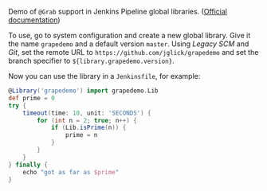 Demo of `@Grab` support in Jenkins Pipeline global libraries. ([Official documentation](https://github.com/jenkinsci/workflow-cps-global-lib-plugin#using-third-party-libraries))

To use, go to system configuration and create a new global library.
Give it the name `grapedemo` and a default version `master`.
Using *Legacy SCM* and *Git*, set the remote URL to `https://github.com/jglick/grapedemo` and set the branch specifier to `${library.grapedemo.version}`.

Now you can use the library in a `Jenkinsfile`, for example:

```groovy
@Library('grapedemo') import grapedemo.Lib
def prime = 0
try {
    timeout(time: 10, unit: 'SECONDS') {
        for (int n = 2; true; n++) {
            if (Lib.isPrime(n)) {
                prime = n
            }
        }
    }
} finally {
    echo "got as far as $prime"
}
```
